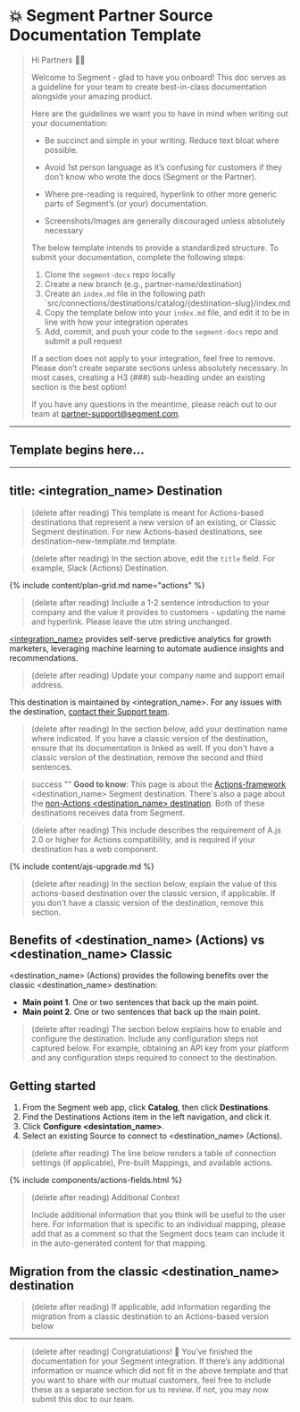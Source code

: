 # 💥 Segment Partner Source Documentation Template

> Hi Partners 👋🏼
>
> Welcome to Segment - glad to have you onboard! This doc serves as a guideline for your team to create best-in-class documentation alongside your amazing product.
>
> Here are the guidelines we want you to have in mind when writing out your documentation:
>
> - Be succinct and simple in your writing. Reduce text bloat where possible.
> - Avoid 1st person language as it’s confusing for customers if they don’t know who wrote the docs (Segment or the Partner).
> - Where pre-reading is required, hyperlink to other more generic parts of Segment’s (or your) documentation.
>
> - Screenshots/Images are generally discouraged unless absolutely necessary
>
> The below template intends to provide a standardized structure. To submit your documentation, complete the following steps:
>
> 1. Clone the `segment-docs` repo locally
> 2. Create a new branch (e.g., partner-name/destination)
> 3. Create an `index.md` file in the following path `src/connections/destinations/catalog/{destination-slug}/index.md
> 4. Copy the template below into your `index.md` file, and edit it to be in line with how your integration operates
> 5. Add, commit, and push your code to the `segment-docs` repo and submit a pull request
>
> If a section does not apply to your integration, feel free to remove. Please don’t create separate sections unless absolutely necessary. In most cases, creating a H3 (###) sub-heading under an existing section is the best option!
>
> If you have any questions in the meantime, please reach out to our team at partner-support@segment.com.

---

## Template begins here...

---

## title: <integration_name> Destination

> (delete after reading) This template is meant for Actions-based destinations that represent a new version of an existing, or Classic Segment destination. For new Actions-based destinations, see destination-new-template.md template.

> (delete after reading) In the section above, edit the `title` field. For example, Slack (Actions) Destination.

{% include content/plan-grid.md name="actions" %}

> (delete after reading) Include a 1-2 sentence introduction to your company and the value it provides to customers - updating the name and hyperlink. Please leave the utm string unchanged.

[<integration_name>](https://yourintegration.com/?utm_source=segmentio&utm_medium=docs&utm_campaign=partners) provides self-serve predictive analytics for growth marketers, leveraging machine learning to automate audience insights and recommendations.

> (delete after reading) Update your company name and support email address.

This destination is maintained by <integration_name>. For any issues with the destination, [contact their Support team](mailto:support@<integration_name>.com).

> (delete after reading) In the section below, add your destination name where indicated. If you have a classic version of the destination, ensure that its documentation is linked as well. If you don't have a classic version of the destination, remove the second and third sentences.

> success ""
> **Good to know**: This page is about the [Actions-framework](/docs/connections/destinations/actions/) <destination_name> Segment destination. There's also a page about the [non-Actions <destination_name> destination](/docs/connections/destinations/catalog/<destination_name>/). Both of these destinations receives data from Segment.

> (delete after reading) This include describes the requirement of A.js 2.0 or higher for Actions compatibility, and is required if your destination has a web component.

{% include content/ajs-upgrade.md %}

> (delete after reading) In the section below, explain the value of this actions-based destination over the classic version, if applicable. If you don't have a classic version of the destination, remove this section.

## Benefits of <destination_name> (Actions) vs <destination_name> Classic

<destination_name> (Actions) provides the following benefits over the classic <destination_name> destination:

- **Main point 1**. One or two sentences that back up the main point.
- **Main point 2**. One or two sentences that back up the main point.

> (delete after reading) The section below explains how to enable and configure the destination. Include any configuration steps not captured below. For example, obtaining an API key from your platform and any configuration steps required to connect to the destination.

## Getting started

1. From the Segment web app, click **Catalog**, then click **Destinations**.
2. Find the Destinations Actions item in the left navigation, and click it.
3. Click **Configure <desintation_name>**.
4. Select an existing Source to connect to <destination_name> (Actions).

> (delete after reading) The line below renders a table of connection settings (if applicable), Pre-built Mappings, and available actions.

{% include components/actions-fields.html %}


> (delete after reading) Additional Context
>
> Include additional information that you think will be useful to the user here. For information that is specific to an individual mapping, please add that as a comment so that the Segment docs team can include it in the auto-generated content for that mapping.



## Migration from the classic <destination_name> destination

> (delete after reading) If applicable, add information regarding the migration from a classic destination to an Actions-based version below

---

> (delete after reading) Congratulations! 🎉 You’ve finished the documentation for your Segment integration. If there’s any additional information or nuance which did not fit in the above template and that you want to share with our mutual customers, feel free to include these as a separate section for us to review. If not, you may now submit this doc to our team.
